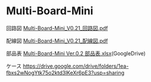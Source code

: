 # Multi-Board-Mini

回路図
[Multi-Board-Mini_V0.21_回路図.pdf](https://github.com/TomohiroAoki/Multi-Board-Mini/files/9239103/Multi-Board-Mini_V0.21_.pdf)

配線図
[Multi-Board-Mini_V0.21_配線図.pdf](https://github.com/TomohiroAoki/Multi-Board-Mini/files/9239113/Multi-Board-Mini_V0.21_.pdf)

部品表
[Multi-Board-Mini Ver.0.2 部品表.xlsx](https://docs.google.com/spreadsheets/d/1eJGB69GQJCdV7WI38iJwpYlJk8iJBTiA/edit?usp=sharing&ouid=111726227538644651208&rtpof=true&sd=true)(GoogleDrive)


ケース https://drive.google.com/drive/folders/1ea-fbxs2wNogYtk75o2ktd3lKeXr6pE3?usp=sharing
